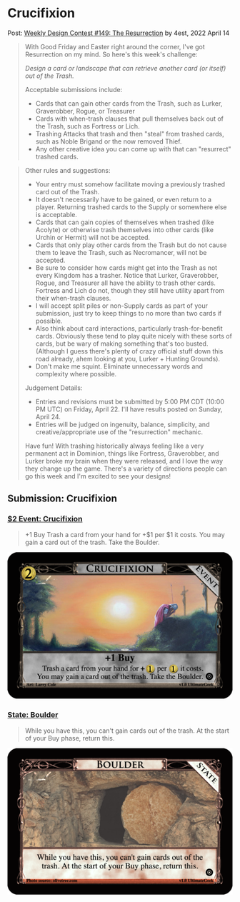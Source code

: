 # Crucifixion
Post: [Weekly Design Contest #149: The Resurrection](http://forum.dominionstrategy.com/index.php?topic=21181.0)
by 4est, 2022 April 14

> With Good Friday and Easter right around the corner, I've got Resurrection on my mind. So here's this week's challenge:
>
> *Design a card or landscape that can retrieve another card (or itself) out of the Trash.*
>
> Acceptable submissions include:
> * Cards that can gain other cards from the Trash, such as Lurker, Graverobber, Rogue, or Treasurer
> * Cards with when-trash clauses that pull themselves back out of the Trash, such as Fortress or Lich.
> * Trashing Attacks that trash and then "steal" from trashed cards, such as Noble Brigand or the now removed Thief.
> * Any other creative idea you can come up with that can "resurrect" trashed cards.

> Other rules and suggestions:
> * Your entry must somehow facilitate moving a previously trashed card out of the Trash.
> * It doesn't necessarily have to be gained, or even return to a player. Returning trashed cards to the Supply or somewhere else is acceptable.
> * Cards that can gain copies of themselves when trashed (like Acolyte) or otherwise trash themselves into other cards (like Urchin or Hermit) will not be accepted.
> * Cards that only play other cards from the Trash but do not cause them to leave the Trash, such as Necromancer, will not be accepted.
> * Be sure to consider how cards might get into the Trash as not every Kingdom has a trasher. Notice that Lurker, Graverobber, Rogue, and Treasurer all have the ability to trash other cards. Fortress and Lich do not, though they still have utility apart from their when-trash clauses.
> * I will accept split piles or non-Supply cards as part of your submission, just try to keep things to no more than two cards if possible.
> * Also think about card interactions, particularly trash-for-benefit cards. Obviously these tend to play quite nicely with these sorts of cards, but be wary of making something that's too busted. (Although I guess there's plenty of crazy official stuff down this road already, ahem looking at you, Lurker + Hunting Grounds).
> * Don't make me squint. Eliminate unnecessary words and complexity where possible.
>
> Judgement Details:
> * Entries and revisions must be submitted by 5:00 PM CDT (10:00 PM UTC) on Friday, April 22. I'll have results posted on Sunday, April 24.
> * Entries will be judged on ingenuity, balance, simplicity, and creative/appropriate use of the "resurrection" mechanic.
>
> Have fun! With trashing historically always feeling like a very permanent act in Dominion, things like Fortress, Graverobber, and Lurker broke my brain when they were released, and I love the way they change up the game. There's a variety of directions people can go this week and I'm excited to see your designs!

## Submission: Crucifixion

### [$2 Event: Crucifixion](https://shardofhonor.github.io/dominion-card-generator/?title=Crucifixion&description=%2B1%20Buy%0ATrash%20a%20card%20from%20your%20hand%20for%20%2B%241%20per%20%241%20it%20costs.%20You%20may%20gain%20a%20card%20out%20of%20the%20trash.%20Take%20the%20Boulder.&type=Event&credit=Art%3A%20Larry%20Cole&creator=v1.0%20UltimateGeek&price=%242&preview=&type2=&color2split=1&boldkeys=&picture-x=0.39&picture-y=0.68&picture-zoom=1.2&picture=https%3A%2F%2Fimages.fineartamerica.com%2Fimages%2Fartworkimages%2Fmediumlarge%2F1%2Fsoldier-at-the-cross-larry-cole.jpg&expansion=https%3A%2F%2Fcdn4.iconfinder.com%2Fdata%2Ficons%2Fionicons%2F512%2Ficon-disc-512.png&custom-icon=&color0=0&color1=0&size=1)

> +1 Buy
> Trash a card from your hand for +$1 per $1 it costs. You may gain a
> card out of the trash. Take the Boulder.

![](event-crucifixion.png)

### [State: Boulder](https://shardofhonor.github.io/dominion-card-generator/?title=Boulder&description=While%20you%20have%20this%2C%20you%20can%27t%20gain%20cards%20out%20of%20the%20trash.%20At%20the%20start%20of%20your%20Buy%20phase%2C%20return%20this.%0A&type=State&credit=Photo%20source%3A%20olivetree.com&creator=v1.0%20UltimateGeek&price=&preview=&type2=&color2split=1&boldkeys=&picture-x=-0.73&picture-y=0.68&picture-zoom=1.2&picture=https%3A%2F%2Fwww.olivetree.com%2Fblog%2Fwp-content%2Fuploads%2F2018%2F02%2FSealingTheTombSocialNoText-1.jpg&expansion=https%3A%2F%2Fcdn4.iconfinder.com%2Fdata%2Ficons%2Fionicons%2F512%2Ficon-disc-512.png&custom-icon=&color0=13&color1=0&size=1)

> While you have this, you can't gain cards out of the trash.
> At the start of your Buy phase, return this.

![](state-boulder.png)

